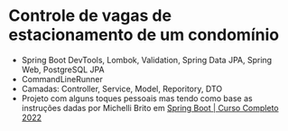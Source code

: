 # Controle de vagas de estacionamento de um condomínio
- Spring Boot DevTools, Lombok, Validation, Spring Data JPA, Spring Web, PostgreSQL JPA
- CommandLineRunner
- Camadas: Controller, Service, Model, Reporitory, DTO
- Projeto com alguns toques pessoais mas tendo como base as instruções dadas por Michelli Brito em <a href="https://www.youtube.com/watch?v=LXRU-Z36GEU" target="_blank">Spring Boot | Curso Completo 2022</a>
